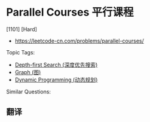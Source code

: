 # Parallel Courses 平行课程

[1101] [Hard]

- https://leetcode-cn.com/problems/parallel-courses/

Topic Tags:

- [Depth-first Search (深度优先搜索)](https://leetcode-cn.com/tag/depth-first-search/)
- [Graph (图)](https://leetcode-cn.com/tag/graph/)
- [Dynamic Programming (动态规划)](https://leetcode-cn.com/tag/dynamic-programming/)

Similar Questions:

## 翻译
